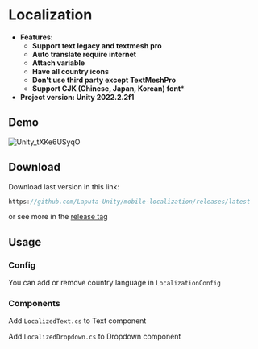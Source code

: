 # Localization
- **Features:**
  - **Support text legacy and textmesh pro**
  - **Auto translate require internet**
  - **Attach variable**
  - **Have all country icons**
  - **Don't use third party except TextMeshPro**
  - **Support CJK (Chinese, Japan, Korean) font***
- **Project version: Unity 2022.2.2f1**
## Demo
![Unity_tXKe6USyqO](https://user-images.githubusercontent.com/52252046/222652172-f6ab0ee0-0d81-4439-9109-f50bb1e9af97.gif)
## Download

Download last version in this link:

```csharp
https://github.com/Laputa-Unity/mobile-localization/releases/latest
```

or see more in the [release tag](https://github.com/Laputa-Unity/mobile-localization/releases)

## Usage
### Config
You can add or remove country language in ```LocalizationConfig```
### Components
Add ```LocalizedText.cs``` to Text component

Add ```LocalizedDropdown.cs``` to Dropdown component

